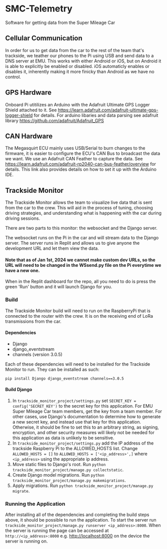 # SMC-Telemetry
Software for getting data from the Super Mileage Car
## Cellular Communication
In order for us to get data from the car to the rest of the team that's trackside, we teather our phones to the Pi using USB and send data to a DNS server at EMU. This works with either Android or iOS, but on Android it is able to explicitly be enabled or disabled. iOS automaticly enables or disables it, inherently making it more finicky than Android as we have no control.
## GPS Hardware
Onboard Pi utitilizes an Arduino with the Adafruit Ultimate GPS Logger Shield attached to it. See https://learn.adafruit.com/adafruit-ultimate-gps-logger-shield for details. For arduino libaries and data parsing see adafruit library https://github.com/adafruit/Adafruit_GPS
## CAN Hardware
The Megasquirt ECU mainly uses USB/Serial to burn changes to the firmware, it is easier to configure the ECU's CAN Bus to broadcast the data we want. We use an Adafruit CAN Feather to capture the data. See https://learn.adafruit.com/adafruit-rp2040-can-bus-feather/overview for details. This link also provides details on how to set it up with the Arduino IDE. 
## Trackside Monitor
The Trackside Monitor allows the team to visualize live data that is sent from the car to the crew. This will aid in the process of tuning, choosing driving strategies, and understanding what is happening with the car during driving sessions.

There are two parts to this monitor: the websocket and the Django server.

The websocket runs on the Pi in the car and will stream data to the Django server. The server runs in Replit and allows us to give anyone the development URL and let them view the data. 

#### Note that as of Jan 1st, 2024 we cannot make custom dev URLs, so the URL will need to be changed in the WSsend.py file on the Pi everytime we have a new one.

When in the Replit dashboard for the repo, all you need to do is press the green 'Run' button and it will launch Django for you.

### Build
The Trackside Monitor build will need to run on the RaspberryPi that is connected to the router with the crew. It is on the receiving end of LoRa transmissions from the car.
#### Dependencies
* Django
* django_eventstream
* channels (version 3.0.5)

Each of these dependencies will need to be installed for the Trackside Monitor to run. They can be installed as such:
```
pip install Django django_eventstream channels==3.0.5
```
#### Build Django
1. In ```trackside_monitor_project/settings.py``` set ```SECRET_KEY = config('SECRET_KEY')``` to the secret key for this application. For EMU Super Mileage Car team members, get the key from a team member. For other cases, use Django's documentation to determine how to generate a new secret key, and instead use that key for this application. Otherwise, it should be fine to set this to an arbitrary string, as signing, encryption, and other security measures will likely not be needed for this application as data is unlikely to be sensitive.
2. In ```trackside_monitor_project/settings.py``` add the IP address of the trackside Raspberry Pi to the ALLOWED_HOSTS list. Change ```ALLOWED_HOSTS = []``` to ```ALLOWED_HOSTS = ['<ip_address>',]``` where ```<ip_address>``` using the appropriate ip address.
3. Move static files to Django's root. Run ```python trackside_monitor_project/manage.py collectstatic```.
4. Create Django model migrations. Run ```python trackside_monitor_project/manage.py makemigrations```.
5. Apply migrations. Run ```python trackside_monitor_project/manage.py migrate```.
### Running the Application
After installing all of the dependencies and completing the build steps above, it should be possible to run the application. To start the server run ```trackside_monitor_project/manage.py runserver <ip_address>:8000```. When the server is running the page can be accessed at ```http://<ip_address>:8000``` e.g. [http://localhost:8000](http://localhost:8000) on the device the server is running on.
